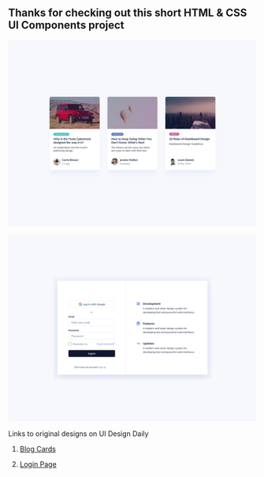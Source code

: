 ## Thanks for checking out this short HTML & CSS UI Components project

![Design preview for the Blog Post design](Blog%20Cards/Design/Blog-Cards.png)

![Design preview for the Login Page design](Login%20Page/Design/Login-Page.png)



Links to original designs on UI Design Daily


1. [Blog Cards](https://uidesigndaily.com/posts/sketch-blog-cards-post-article-thumbnail-day-997)

1. [Login Page](https://uidesigndaily.com/posts/sketch-login-log-in-authentication-features-day-1022)


